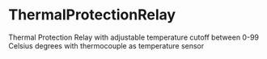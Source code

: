 # ThermalProtectionRelay
Thermal Protection Relay with adjustable temperature cutoff between 0-99 Celsius degrees with thermocouple as temperature sensor
